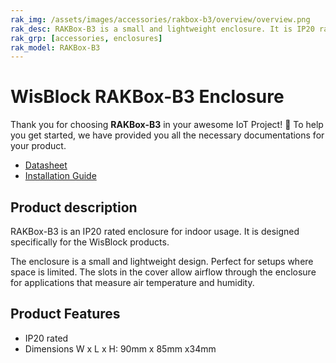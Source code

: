 ```yaml
---
rak_img: /assets/images/accessories/rakbox-b3/overview/overview.png
rak_desc: RAKBox-B3 is a small and lightweight enclosure. It is IP20 rated enclosure for indoor usage.
rak_grp: [accessories, enclosures]
rak_model: RAKBox-B3
---
```


# WisBlock RAKBox-B3 Enclosure

Thank you for choosing **RAKBox-B3** in your awesome IoT Project! 🎉 To help you get started, we have provided you all the necessary documentations for your product.

- [Datasheet](../Datasheet/)
- [Installation Guide](../Installation/)

## Product description
RAKBox-B3 is an IP20 rated enclosure for indoor usage. It is designed specifically for the WisBlock products.

The enclosure is a small and lightweight design. Perfect for setups where space is limited. The slots in the cover allow airflow through the enclosure for applications that measure air temperature and humidity.

## Product Features

- IP20 rated
- Dimensions W x L x H: 90mm x 85mm x34mm
